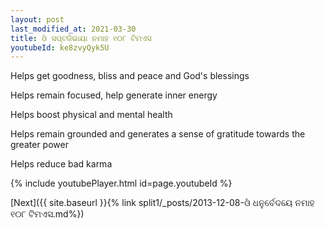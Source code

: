 ```yaml
---
layout: post
last_modified_at: 2021-03-30
title: ଓଁ ସପ୍ଟଜିଭାୟା ନମାହ ୧୦୮ ଟିମଏସ
youtubeId: ke8zvyQyk5U
---
```

 
 
Helps get goodness, bliss and peace and God's blessings
 
Helps remain focused, help generate inner energy 
 
Helps boost physical and mental health 
 
Helps remain grounded and generates a sense of gratitude towards the greater power 
 
Helps reduce bad karma
 
 
 
 


{% include youtubePlayer.html id=page.youtubeId %}
 
[Next]({{ site.baseurl }}{% link  split1/_posts/2013-12-08-ଓଁ ଧନୁର୍ବେଦୟେ ନମାହ ୧୦୮ ଟିମଏସ.md%})
 
